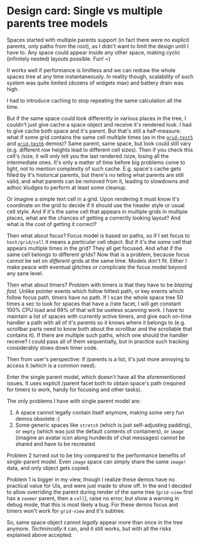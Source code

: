 # Design card: Single vs multiple parents tree models

Spaces started with multiple parents support (in fact there were no explicit parents, only paths from the root), as I didn't want to limit the design until I have to. Any space could appear inside any other space, making cyclic (infinitely nested) layouts possible. Fun! =) 

It works well if performance is limitless and we can redraw the whole spaces tree at any time instantaneously. In reality though, scalability of such system was quite limited (dozens of widgets max) and battery drain was high.

I had to introduce caching to stop repeating the same calculation all the time.

But if the same space could look differently in various places in the tree, I couldn't just give cache a space object and receive it's rendered look. I had to give cache both space and it's parent. But that's still a half-measure: what if some grid contains the same cell multiple times (as in the [`grid-test5`](../tests/grid-test5.red) and [`grid-test6`](../tests/grid-test6.red) demos)? Same parent, same space, but look could still vary (e.g. different row heights lead to different cell sizes). Then if you check this cell's /size, it will only tell you the last rendered /size, losing all the intermediate ones. It's only a matter of time before big problems come to light, not to mention complexity of such cache. E.g. space's cache gets filled by it's historical parents, but there's no telling what parents are still valid, and what parents can be removed from it, leading to slowdowns and adhoc kludges to perform at least some cleanup.

Or imagine a simple text cell in a grid. Upon rendering it must know it's coordinate on the grid to decide if it should use the header style or usual cell style. And if it's the same cell that appears in multiple grids in multiple places, what are the chances of getting a correctly looking layout? And what is the cost of getting it correct? 

Then what about focus? Focus model is based on paths, so if I set focus to `host/grid/cell` it means a *particular* cell object. But if it's the *same* cell that appears multiple times in the grid? They all get focused. And what if the same cell belongs to different grids? Now that is a problem, because focus cannot be set on *different* grids at the same time. Models don't fit. Either I make peace with eventual glitches or complicate the focus model beyond any sane level.

Then what about timers? Problem with timers is that they have to be *blazing fast*. Unlike pointer events which follow hittest path, or key events which follow focus path, timers have no path. If I scan the whole space tree 50 times a sec to look for spaces that have a /rate facet, I will get constant 100% CPU load and 99% of that will be useless scanning work. I have to maintain a list of spaces with currently active timers, and give each on-time handler a path with all of it's parents so it knows where it belongs to (e.g. scrollbar parts need to know both about the scrollbar and the scrollable that contains it). If there are multiple such paths, which one should the handler receive? I could pass all of them sequentially, but in practice such tracking considerably slows down timer code.

Then from user's perspective: if /parents is a list, it's just more annoying to access it (which is a common need).

Enter the single parent model, which doesn't have all the aforementioned issues. It uses explicit /parent facet both to obtain space's path (required for timers to work, handy for focusing and other tasks).

The only problems I have with single parent model are:
1. A space cannot legally contain itself anymore, making some very fun demos obsolete :(
2. Some generic spaces like `stretch` (which is just self-adjusting padding), or `empty` (which was just the default contents of containers), or `image` (imagine an avatar icon along hunderds of chat messages) cannot be shared and have to be recreated

Problem 2 turned out to be tiny compared to the performance benefits of single-parent model. Even `image` space can simply share the same `image!` data, and only object gets copied.

Problem 1 is bigger in my view, though I realize these demos have no practical value for UIs, and were just made to show off. In the end I decided to allow overriding the parent during render of the same tree (`grid-view` first has a `zoomer` parent, then a `cell`), raise no error, but show a warning in debug mode, that this is most likely a bug. For these demos focus and timers won't work for `grid-view` and it's subtree.

So, same space object cannot *legally* appear more than once in the tree anymore. *Technincally* it can, and it still works, but with all the risks explained above accepted.
